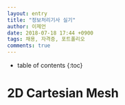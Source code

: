 ```yaml
---
layout: entry
title: "정보처리기사 실기"  
author: 이제언
date: 2018-07-18 17:44 +0900
tags: 채용, 자격증, 포트폴리오
comments: true
--- 
```

* table of contents
{:toc}

# 2D Cartesian Mesh

